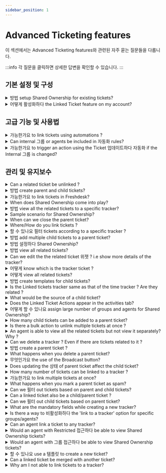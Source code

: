 ```yaml
---
sidebar_position: 1
---
```


# Advanced Ticketing features

이 섹션에서는 Advanced Ticketing features와 관련된 자주 묻는 질문들을 다룹니다.

:::info
각 질문을 클릭하면 상세한 답변을 확인할 수 있습니다.
:::


## 기본 설정 및 구성

<details>
<summary>방법 setup Shared Ownership for existing tickets?</summary>

<div rel="clipboard_data"><p>On the ticket details page select and<span></span><u>update</u><span></span>following:</p><ol><li>Internal Groups</li><li>Internal Agent</li></ol></div><p><br /></p>

</details>

<details>
<summary>어떻게 활성화하다 the Linked Ticket feature on my account?</summary>

<p dir="ltr">To enable Linked Tickets,</p><p dir="ltr"><br /></p><p dir="ltr">Go to <strong dir="ltr">Admin&gt;Support operation&gt;Advanced ticketing&gt;&nbsp;</strong>toggle on<strong dir="ltr">&nbsp;Linked tickets</strong></p><p dir="ltr"><br /></p><p dir="ltr"><strong dir="ltr"><img src="#" style="width: 684px;" class="fr-fic fr-dib fr-bordered" /></strong><br /></p>

</details>


## 고급 기능 및 사용법

<details>
<summary>가능한가요 to link tickets using automations ?</summary>

No. Tickets cannot be linked to trackers by using any of the four automations.

</details>

<details>
<summary>Can internal 그룹 or agents be included in 자동화 rules?</summary>

<p >Internal groups or agents can be set in the Conditions and Actions in automation rules that run on ticket creation or ticket updates.</p><p ><br /></p>

</details>

<details>
<summary>가능한가요 to trigger an action using the Ticket 업데이트하다 자동화 if the Internal 그룹 is changed?</summary>

<p dir="ltr"><span style="font-size: 16px; font-family: &quot;Helvetica Neue&quot;; color: rgb(0, 0, 0);"><span dir="ltr" style="font-weight: 400; text-align: left; text-indent: 0px; display: inline !important;">Within the Ticket Update automation rule, the Internal group can be included in the Conditions and Actions sections, but it is not possible to trigger an Event specifically when the internal group is changed.</span></span></p><p><br /></p>

</details>


## 관리 및 유지보수

<details>
<summary>Can a related ticket be unlinked ?</summary>

<p dir="ltr">Yes it is possible. To unlink the ticket from the Tracker, Go to <strong>Linked Tickets</strong> and click<strong dir="ltr">&nbsp;Unlink</strong>. <span style="color: rgb(0, 0, 0); font-family: -apple-system, BlinkMacSystemFont, &quot;Segoe UI&quot;, Roboto, &quot;Helvetica Neue&quot;, Arial, sans-serif; font-size: 13px; font-style: normal; font-variant-ligatures: normal; font-variant-caps: normal; font-weight: 400; letter-spacing: normal; orphans: 2; text-align: left; text-indent: 0px; text-transform: none; white-space: normal; widows: 2; word-spacing: 0px; -webkit-text-stroke-width: 0px; text-decoration-thickness: initial; text-decoration-style: initial; text-decoration-color: initial; display: inline !important; float: none;">This permanently unlinks the ticket from that tracker and CANNOT be undone.</span>&nbsp;</p><p dir="ltr"><br /></p><p dir="ltr"><img src="#" style="width: auto;" class="fr-fic fr-fil fr-dib" /></p>

</details>

<details>
<summary>방법 create parent and child tickets?</summary>

<p>You may open a ticket, click on ‘Add Child’ and choose between "Using a Template" and "New Child Ticket". The original ticket will become the parent ticket and the child ticket will be created as a new ticket. This feature is available from the Estate Plan onwards on Freshdesk.</p><p><br /></p>

</details>

<details>
<summary>가능한가요 to link tickets in Freshdesk?</summary>

Yes, it is possible. By using trackers ,tickets can be linked in Freshdesk.

</details>

<details>
<summary>When does Shared Ownership come into play?</summary>

When there are multiple agents involved in a single ticket, we could make use of Shared Ownership. Whether it is a customer facing agent or an internal agent, all are kept in the loop on any action done within the ticket.<p><br /></p>

</details>

<details>
<summary>방법 view all the related tickets to a specific tracker?</summary>

<p>Yes, it would be possible to view all the tickets linked to a tracker. </p><p><br /></p><p>Here are the steps: </p><p>Step 1: Filter the tickets of tracker type in the Association Type field. </p><p>Step 2: Select the tracker, the one you wish to view all the related tickets.</p><p>Step 3: Click on X Related tickets on the right hand side of the page.The list of all the related tickets is shown.Here X= Number of related tickets.</p><p><br /></p><p>However as of now, this information is not available as a metrics with Reports.</p>

</details>

<details>
<summary>Sample scenario for Shared Ownership?</summary>

<p>A ticket comes from an e-commerce company which has issues relating to a bug as well a query regarding a feature. </p><p>Query is solved by the customer facing agent(Primary agent).</p><p>Bug is solved by the internal agent(Developer).</p><p><br /></p><p>Shared Ownership helps in dynamically checking the status of work on a single ticket, keeping both the agents in the loop.</p><p><br /></p>

</details>

<details>
<summary>When can we close the parent ticket?</summary>

<p>A Child Ticket is essentially a subdivision of the Parent Ticket. The Parent Ticket can be closed only if all of its Child Tickets are either Closed or Resolved.</p><p><br /></p>

</details>

<details>
<summary>Where/How do you link tickets ?</summary>

<p>Go to the <strong>Tickets Tab &gt; Click on the required ticket &gt; Expand the 'Linked Tickets' panel on the extreme right &gt; Create a new tracker or choose to link it to an existing tracker.</strong></p><p><br /></p><p dir="ltr">This feature is available only from the<strong dir="ltr">&nbsp;Pro/Garden Plan&nbsp;</strong>onwards in Freshdesk.</p><p dir="ltr"><br /></p><p dir="ltr"><img src="#" style="width: auto;" class="fr-fic fr-fil fr-dib" /></p><p><br /></p><p>Click <a href="https://support.freshdesk.com/support/solutions/articles/224695-setting-up-linked-tickets" rel="noreferrer noopener" target="_blank">here</a> to know more about Linked tickets.</p>

</details>

<details>
<summary>할 수 있나요 필터 tickets according to a specific tracker ?</summary>

No, it is not possible to do so. In order to view all the related tickets of that tracker, go to the tracker itself and click on related tickets.

</details>

<details>
<summary>방법 add multiple child tickets to a parent ticket?</summary>

<p> After creating a new child ticket, click on ’Save and New Child’ to add a new child. You could also click on "Add Child" option within a Parent Ticket to create a new child ticket.</p>

</details>

<details>
<summary>방법 설정하다 Shared Ownership?</summary>

<p >You would have to install the Shared Ownership App on your account as shown in this <a href="https://support.freshdesk.com/support/solutions/articles/224194-enabling-shared-ownership" rel="noopener noreferrer" target="_blank">solution article</a>.</p><p ><br /></p><p >After this is done, there are two steps involved.</p><p ><br /></p><p ><strong >1. Map internal groups to a ticket status:</strong></p><p ><br /></p><p dir="ltr">Go to <strong>Admin &gt; Workflows &gt; Ticket fields </strong></p><p >Excluding the 4 basic statuses of ticket, map the custom statuses under<span ></span><u >Mapped Internal Groups</u>.</p><p >NOTE: Don't forget to include<span ></span><u >Customer responded</u>.</p><p ><br /></p><p ><strong >2. Set up automation rules to make sure everyone's in the loop:</strong></p><p ><br /></p><p dir="ltr">Go to <strong dir="ltr">Admin &gt; Workflows &gt; Automations &gt; Ticket updates &gt; New rule</strong></p><p ><br /><strong ><u >Set up a new automation rule as below:</u></strong></p><p ><br /></p><p ><strong >When an action is performed by</strong></p><p >Requester</p><p ><br /></p><p ><strong >Involves any of these events</strong></p><p >Reply IS sent</p><p ><br /></p><p ><strong >On tickets with these properties</strong></p><p >Status is NOT &gt; Open OR Waiting on Third party OR Waiting on Sellers team</p><p ><br /></p><p ><strong >Perform these actions:</strong></p><p >Set status as &gt; OPEN</p><p >Send email to Agent &gt; Assigned Agent</p><p ><br /></p>

</details>

<details>
<summary>방법 view all related tickets?</summary>

<p dir="ltr">In the tickets list page, the ticket with the separate tag that indicates <strong>Tracker</strong> is the main tracker ticket. Also, it is possible to filter all the tracker tickets in the helpdesk. This can be done by choosing <strong>T</strong><strong dir="ltr">racker</strong> in the<strong>&nbsp;Association Type dropdown field</strong>.</p><p><br /></p><p><img src="#" style="width: 700px;" class="fr-fic fr-dib fr-bordered" /></p><p dir="ltr">To view related tickets,</p><p dir="ltr"><br /></p><p dir="ltr">Go to <strong dir="ltr">Tickets&nbsp;</strong>&gt;select the<strong >&nbsp;Tracker ticket</strong> &gt; click on <strong >Related</strong><strong dir="ltr">&nbsp;Tickets.</strong></p><p dir="ltr"><br /></p><p dir="ltr"><strong dir="ltr"><img src="#" style="width: 684px;" class="fr-fic fr-dib" /></strong><br /></p>

</details>

<details>
<summary>Can we edit the the related ticket 위젯 ? i.e show more details of the tracker?</summary>

No it is not possible to show more details of the tracker in the widget. In order to get more details of the tracker , the agent can view it separately.

</details>

<details>
<summary>어떻게 know which is the tracker ticket ?</summary>

<p dir="ltr">In the tickets list page, the ticket with the separate tag that indicates <strong>Tracker</strong> is the main tracker ticket. Also, it is possible to filter all the tracker tickets in the helpdesk. This can be done by choosing <strong>T</strong><strong dir="ltr">racker</strong> in the<strong>&nbsp;Association Type dropdown field</strong>.</p><p><br /></p><p><img src="#" style="width: 700px;" class="fr-fic fr-dib fr-bordered" /></p>

</details>

<details>
<summary>어떻게 view all related tickets?</summary>

In the tickets tab, the tickets having the tag Related Ticket are related/linked to a ticket.

</details>

<details>
<summary>방법 create templates for child tickets?</summary>

<p dir="ltr">Under <strong>Admin &gt; Agent Productivity &gt; Ticket Templates &gt; New Template</strong>, you could add a new ticket template and choose "Save and Add Child" to create a template for Parent Ticket. Once this is done, you would be able to add Child Ticket Templates under this Parent Ticket Template.</p><p><br /></p><p>To apply a template to the child ticket click on ‘<strong>Use existing template</strong>’ while creating a new child ticket.</p><p><br /></p>

</details>

<details>
<summary>Is the Linked tickets tracker same as that of the time tracker ? Are they related ?</summary>

No, both the trackers are completely different. The first one is used to link tickets which creates a separate tracker ticket.Whereas the latter is used to calculate the amount of time spent on a particular ticket.

</details>

<details>
<summary>What would be the source of a child ticket?</summary>

<p>Since the ticket is created by an agent, the source of the ticket would be phone.</p><p><br /></p>

</details>

<details>
<summary>Does the Linked Ticket Actions appear in the activities tab?</summary>

All the activities that are carried out with respect to the ticket are shown in the activities tab. In this case, even when tickets are linked to a tracker is shown in the activities tab,

</details>

<details>
<summary>어떻게 할 수 있나요 assign large number of groups and agents for Shared Ownership?</summary>

<div rel="clipboard_data"><p>There are 2 ways to do it.</p><p><br /></p><p>-<span></span><strong>Bulk Mode</strong></p><p>Select the necessary tickets to perform bulk actions.</p><p><br /></p><p><font>-<span></span><strong>Using Scenario Automation</strong></font></p><p><font>Option to execute a scenario is directly available in the drop down menu.</font></p></div><p><br /></p>

</details>

<details>
<summary>How many child tickets can be added to a parent ticket?</summary>

<p dir="ltr">We can add a maximum of 50 child tickets to a parent ticket.</p><p><br /></p>

</details>

<details>
<summary>Is there a bulk action to unlink multiple tickets at once ?</summary>

No. It is only possible to unlink a ticket in the ticket details page. Multiple unlinks are not available as of now.

</details>

<details>
<summary>An agent is able to view all the related tickets but not view it separately? Why ?</summary>

<div style="margin: 15px 0px; padding: 0px; font-size: 13px; font-family: &quot;Helvetica Neue&quot;, Helvetica, Arial, sans-serif; border: 0px; overflow-x: auto; text-align: initial; color: rgb(51, 51, 51); text-indent: 0px; text-decoration-style: initial; text-decoration-color: initial;"><p style="margin: 0px; padding: 0px; font-size: 13px; border: 0px; line-height: 1.4; word-break: normal; word-wrap: break-word;"><span style="margin: 0px; padding: 0px; font-size: 16px; font-family: Arial, Helvetica, sans-serif; border: 0px;">That agent would be having restricted or group access and hence the related tickets are out of the agent's scope.</span></p><p style="margin: 0px; padding: 0px; font-size: 13px; border: 0px; line-height: 1.4; word-break: normal; word-wrap: break-word;"><br /></p><p style="margin: 0px; padding: 0px; font-size: 13px; border: 0px; line-height: 1.4; word-break: normal; word-wrap: break-word;"><span dir="ltr" style="margin: 0px; padding: 0px; font-size: 16px; font-family: Arial, Helvetica, sans-serif; border: 0px;">To can give the agent access to view tickets,</span></p><ul><li style="margin-top: 0px; margin-right: 0px; margin-bottom: 0px; padding: 0px; font-size: 13px; border: 0px; line-height: 1.4; word-break: normal; overflow-wrap: break-word;"><span dir="ltr" style="margin: 0px; padding: 0px; font-size: 16px; font-family: Arial, Helvetica, sans-serif; border: 0px;">Go to <strong dir="ltr">Admin &gt; Teams &gt; Agents &gt; Edit Agent</strong></span></li><li style="margin-top: 0px; margin-right: 0px; margin-bottom: 0px; padding: 0px; font-size: 13px; border: 0px; line-height: 1.4; word-break: normal; overflow-wrap: break-word;"><span dir="ltr" style="margin: 0px; padding: 0px; font-size: 16px; font-family: Arial, Helvetica, sans-serif; border: 0px;">Scroll down to Scope and edit the scope of the agent.</span></li></ul><p><span dir="ltr" style="margin: 0px; padding: 0px; font-size: 16px; font-family: Arial, Helvetica, sans-serif; border: 0px;"><img src="#" style="width: 500px;" class="fr-fic fr-dib fr-bordered" /></span></p><p><br /></p><p><span dir="ltr" style="margin: 0px; padding: 0px; font-size: 16px; font-family: Arial, Helvetica, sans-serif; border: 0px;">Learn more about agent scope <a href="https://support.freshdesk.com/en/support/solutions/articles/50000002804" rel="noreferrer" target="_blank">here</a>.</span></p></div><p><br /></p>

</details>

<details>
<summary>Can we delete a tracker ? Even if there are tickets related to it ?</summary>

<p dir="ltr">Yes it is possible to delete a tracker.&nbsp;</p><p dir="ltr"><br /></p><ul><li dir="ltr">Go to the <strong>Tracker.</strong></li><li dir="ltr">Click on the three dots for <strong dir="ltr">More options</strong> and select <strong dir="ltr">Delete.</strong></li><li dir="ltr">Once you delete a tracker, its related tickets will be permanently unlinked which <strong>cannot</strong> be restored.</li></ul><p><img src="#" style="width: 684px;" class="fr-fic fr-dib fr-bordered" /></p>

</details>

<details>
<summary>방법 create a parent ticket ?</summary>

<p style="box-sizing: border-box; margin: 0px; font-size: 13px; line-height: 18px; word-break: normal; overflow-wrap: break-word; color: rgb(24, 50, 71); font-family: -apple-system, BlinkMacSystemFont, &quot;Segoe UI&quot;, Roboto, &quot;Helvetica Neue&quot;, Arial, sans-serif; font-style: normal; font-variant-ligatures: normal; font-variant-caps: normal; font-weight: 400; letter-spacing: normal; orphans: 2; text-align: start; text-indent: 0px; text-transform: none; white-space: normal; widows: 2; word-spacing: 0px; -webkit-text-stroke-width: 0px; text-decoration-thickness: initial; text-decoration-style: initial; text-decoration-color: initial;"><strong style="box-sizing: border-box; font-weight: 700;">Quick guide to set up Parent Child Ticketing:</strong></p><ol style="box-sizing: border-box; margin: 8px 0px 4px; padding: 0px 0px 0px 40px; line-height: 17px; list-style-position: initial; list-style-image: initial; color: rgb(24, 50, 71); font-family: -apple-system, BlinkMacSystemFont, &quot;Segoe UI&quot;, Roboto, &quot;Helvetica Neue&quot;, Arial, sans-serif; font-size: 13px; font-style: normal; font-variant-ligatures: normal; font-variant-caps: normal; font-weight: 400; letter-spacing: normal; orphans: 2; text-align: start; text-indent: 0px; text-transform: none; white-space: normal; widows: 2; word-spacing: 0px; -webkit-text-stroke-width: 0px; text-decoration-thickness: initial; text-decoration-style: initial; text-decoration-color: initial;"><li dir="ltr" style="box-sizing: border-box; font-size: 13px; line-height: 18px; margin: 0px; word-break: normal; overflow-wrap: break-word;">Log in to your Freshdesk portal as an Administrator.</li><li style="box-sizing: border-box; font-size: 13px; line-height: 18px; margin: 0px; word-break: normal; overflow-wrap: break-word;">Go to <strong style="box-sizing: border-box; font-weight: 700;">Admin</strong><strong dir="ltr" style="box-sizing: border-box; font-weight: 700;">&nbsp;&gt; Support Operations &gt; Advanced Ticketing</strong>.</li><li style="box-sizing: border-box; font-size: 13px; line-height: 18px; margin: 0px; word-break: normal; overflow-wrap: break-word;">Enable the toggle for <strong dir="ltr" style="box-sizing: border-box; font-weight: 700;">Parent-Child Ticketing</strong>.<br /><strong dir="ltr" style="box-sizing: border-box; font-weight: 700;"><img src="#" class="fr-fic fr-fil fr-dib fr-bordered" style="box-sizing: border-box; border: 0px; max-width: 100%; cursor: pointer; padding: 0px 1px; margin-bottom: 5px; margin-left: 0px; display: block; text-align: left; color: rgb(226, 80, 65); font-family: -apple-system, &quot;system-ui&quot;, &quot;Segoe UI&quot;, Roboto, &quot;Helvetica Neue&quot;, Arial, sans-serif; font-size: 13px; font-weight: 400; text-indent: 0px; width: auto;" /></strong></li></ol><p><br /></p><p><span dir="ltr" style="color: rgb(24, 50, 71); font-family: -apple-system, BlinkMacSystemFont, &quot;Segoe UI&quot;, Roboto, &quot;Helvetica Neue&quot;, Arial, sans-serif; font-size: 13px; font-style: normal; font-variant-ligatures: normal; font-variant-caps: normal; font-weight: 400; letter-spacing: normal; orphans: 2; text-align: start; text-indent: 0px; text-transform: none; white-space: normal; widows: 2; word-spacing: 0px; -webkit-text-stroke-width: 0px; text-decoration-thickness: initial; text-decoration-style: initial; text-decoration-color: initial; display: inline !important; float: none;">Parent-Child Ticketing will now be enabled in your account.</span></p><p dir="ltr"><br /></p><p dir="ltr">To create a parent-child relationship, add a child ticket to any existing or new ticket.</p><p dir="ltr"><img src="#" style="width: auto;" class="fr-fic fr-fil fr-dib" /></p>

</details>

<details>
<summary>What happens when you delete a parent ticket?</summary>

<div rel="clipboard_data"><p>The parent ticket will be deleted and the associated child tickets will be unlinked from the parent ticket.</p></div><p><br /></p>

</details>

<details>
<summary>무엇인가요 the use of the Broadcast button?</summary>

<p dir="ltr"><span dir="ltr" style="font-family: &quot;Helvetica Neue&quot;; font-size: 14px;">With all the related tickets linked to the Tracker, the team working on it can notify the agents on the progress by using an internal broadcast message.</span></p><p dir="ltr" style="font-family: &quot;Helvetica Neue&quot;; font-size: 14px;"><span style="font-family: Helvetica Neue;"><span style="font-size: 14px; font-family: &quot;Helvetica Neue&quot;;">Once the message is broadcasted on the Tracker ticket, it would be relayed on all the related tickets automatically. This broadcast message would be visible only to agents on the account.</span></span></p><ul style="font-family: &quot;Helvetica Neue&quot;; font-size: 14px;"><li dir="ltr" style="font-family: &quot;Helvetica Neue&quot;; font-size: 14px;"><p style="font-family: &quot;Helvetica Neue&quot;; font-size: 14px;"><span style="font-family: Helvetica Neue;"><span style="font-size: 14px; font-family: &quot;Helvetica Neue&quot;;">To broadcast an internal message to agents who are assigned to related tickets, click on <strong style="font-family: &quot;Helvetica Neue&quot;;">Broadcast</strong>.&nbsp;</span></span></p></li></ul><p class="article_note" style="font-family: &quot;Helvetica Neue&quot;; font-size: 14px;"><span style="font-family: Helvetica Neue;"><span style="font-size: 14px; font-family: &quot;Helvetica Neue&quot;;"><strong dir="ltr" style="font-family: &quot;Helvetica Neue&quot;;">Note:</strong> Only agents who have access to the Tracker ticket will be able to send a broadcast message.</span></span></p><ul ><li dir="ltr"><span style="font-size: 14px; font-family: &quot;Helvetica Neue&quot;;">Enter the message and click Broadcast. The message will be sent to all the related tickets that are linked with the Tracker.</span></li></ul><p><img src="#" style="width: auto;" class="fr-fic fr-fil fr-dib" /></p><p><br /></p><p ><span style="font-family: &quot;Helvetica Neue&quot;; font-size: 14px;">The broadcast message will be added to any new tickets linked to the Tracker. At any point of time, any related ticket will only have the last broadcasted message. That is, if a new message is broadcasted, it will replace the existing message with the new one. The agents can include the message in their replies on the related tickets using the <strong style="font-family: &quot;Helvetica Neue&quot;;">Insert this message into reply</strong> option</span></p><p style="font-family: &quot;Helvetica Neue&quot;; font-size: 14px;"><span style="font-size: 14px;"><span style="font-family: Helvetica Neue;"><br style="font-family: &quot;Helvetica Neue&quot;;"></span></span></p><p class="article_note" ><span style="font-size: 14px;"><span style="font-family: Helvetica Neue;"><strong style="font-family: &quot;Helvetica Neue&quot;;">Note:</strong>&nbsp;</span></span><span dir="ltr" style="font-family: &quot;Helvetica Neue&quot;; font-size: 14px;">When a message is broadcasted from the Tracker ticket, a hardcoded email notification will be sent to the assigned agent and the <a href="https://support.freshdesk.com/support/solutions/articles/37560-monitoring-important-tickets-by-becoming-a-watcher-" rel="noreferrer noopener" style="font-family: &quot;Helvetica Neue&quot;;" target="_blank">watcher(s)</a> added on the related tickets. &nbsp;</span></p><p dir="ltr"><br /></p>

</details>

<details>
<summary>Does updating the 상태 of parent ticket affect the child ticket?</summary>

<p dir="ltr"><span dir="ltr" style="font-family: &quot;Helvetica Neue&quot;; font-size: 16px;">No, changing the status of the parent ticket will not impact the status of the child tickets. However, if you wish to achieve this, you can utilize an automation rule. Here is a sample automation rule summary -<br style="font-family: &quot;Helvetica Neue&quot;;"><br style="font-family: &quot;Helvetica Neue&quot;;"><img src="#" style="width: 690px; font-family: &quot;Helvetica Neue&quot;; display: block; float: none; vertical-align: top; margin: 5px auto; text-align: center;" class="fr-fic fr-dib fr-bordered fr-shadow" /><br /></span></p><p ><br /></p>

</details>

<details>
<summary>How many number of tickets can be linked to a tracker ?</summary>

To a single tracker, a maximum of 300 tickets can be linked to it.

</details>

<details>
<summary>가능한가요 to link multiple tickets at once?</summary>

To link multiple tickets, we have to goto the ticket details page separately of each ticket and link them individually to a tracker. As of now there is no option under Bulk Actions to carry out this function.

</details>

<details>
<summary>What happens when you mark a parent ticket as spam?</summary>

<p>The child tickets associated with the parent ticket will be unlinked and the changes<span> cannot</span><span></span>be restored. However, the child tickets would not be marked as spam.</p><p><br /></p>

</details>

<details>
<summary>Can we 필터 out tickets based on parent and child tickets?</summary>

<p dir="ltr">Yes, we can filter out tickets based on parent and child tickets.&nbsp;</p><ul><li dir="ltr">Go to<strong>&nbsp;Tickets</strong>.</li><li dir="ltr">Under the <strong>Filters section</strong> on the left hand side, click on <strong>Association Type</strong>.</li><li dir="ltr">Select the type of association as <strong>Parent or Child</strong> to filter out the corresponding tickets.&nbsp;</li></ul><p><br /></p><p><img src="#" style="width: 700px;" class="fr-fic fr-dib fr-bordered" /></p><p><br /></p><p><br /></p><p><br /></p>

</details>

<details>
<summary>Can a linked ticket also be a child/parent ticket ?</summary>

<p>No, tickets can be associated via trackers or the parent-child method, but not both.</p>

</details>

<details>
<summary>Can we 필터 out child tickets based on parent ticket?</summary>

<p>No, you cannot filter out child tickets based on the parent ticket. However, you can go to the parent ticket and view the child tickets associated with it.</p>

</details>

<details>
<summary>What are the mandatory fields while creating a new tracker?</summary>

<p dir="ltr"><span dir="ltr" style="font-family: &quot;Helvetica Neue&quot;; font-size: 16px;">Two fields are mandatory while creating a new tracker :<br style="font-family: &quot;Helvetica Neue&quot;;"><br style="font-family: &quot;Helvetica Neue&quot;;">1. <strong>Requester field</strong> -&nbsp;</span><br /><span dir="ltr" style="font-family: &quot;Helvetica Neue&quot;; font-size: 16px;">The agent creating the tracker ticket is also the requester.<br style="font-family: &quot;Helvetica Neue&quot;;">There is an option for the agent to create the tracker under their name or the name of one of their colleagues.<br style="font-family: &quot;Helvetica Neue&quot;;"><br style="font-family: &quot;Helvetica Neue&quot;;"><img src="#" style="width: 511px; display: block; float: none; vertical-align: top; margin: 5px auto; text-align: center; font-family: &quot;Helvetica Neue&quot;;" class="fr-fic fr-dib fr-bordered fr-shadow" /><br style="font-family: &quot;Helvetica Neue&quot;;">2. <strong>Subject field</strong> - This defines the name/<span dir="ltr" style="color: rgb(0, 0, 0); font-style: normal; font-variant-ligatures: normal; font-variant-caps: normal; font-weight: 400; letter-spacing: normal; orphans: 2; text-align: left; text-indent: 0px; text-transform: none; widows: 2; word-spacing: 0px; -webkit-text-stroke-width: 0px; white-space: normal; text-decoration-thickness: initial; text-decoration-style: initial; text-decoration-color: initial; float: none; font-family: &quot;Helvetica Neue&quot;; display: inline !important;">description o</span>f the tracker.<br style="font-family: &quot;Helvetica Neue&quot;;"><br style="font-family: &quot;Helvetica Neue&quot;;">If there are any additional fields designated as mandatory under the Admin &gt; Ticket fields section, those fields should also be filled in to create a tracker.<br style="font-family: &quot;Helvetica Neue&quot;;"></span></p>

</details>

<details>
<summary>Is there a way to 비활성화하다 the 'link to a tracker' option for specific groups/agents?</summary>

<div rel="clipboard_data"><span dir="ltr" style="color: rgb(51, 51, 51); font-family: &quot;Helvetica Neue&quot;; font-size: 16px; text-align: start; text-indent: 0px; background-color: rgb(255, 255, 255); text-decoration-style: initial; text-decoration-color: initial;">You can create a custom role and manage the <strong style="font-family: &quot;Helvetica Neue&quot;;">Ticket</strong> access for the agents assigned to the role under <strong dir="ltr" style="font-family: &quot;Helvetica Neue&quot;;">Permissions.</strong>&nbsp;</span></div><p style="font-family: &quot;Helvetica Neue&quot;; font-size: 16px;"><span style="font-size: 16px;"><span style="font-family: Helvetica Neue;"><br style="font-family: &quot;Helvetica Neue&quot;;"></span></span></p><p style="font-family: &quot;Helvetica Neue&quot;; font-size: 16px;"><span style="font-size: 16px;"><span style="font-family: Helvetica Neue;"><span dir="ltr" style="color: rgb(51, 51, 51); text-align: start; text-indent: 0px; background-color: rgb(255, 255, 255); text-decoration-style: initial; text-decoration-color: initial; font-family: &quot;Helvetica Neue&quot;;">To disable the option for agents to link tickets,</span></span></span></p><ul><li style="font-family: &quot;Helvetica Neue&quot;; font-size: 16px;"><span style="font-size: 16px;"><span style="font-family: Helvetica Neue;"><span dir="ltr" style="color: rgb(51, 51, 51); text-align: start; text-indent: 0px; background-color: rgb(255, 255, 255); text-decoration-style: initial; text-decoration-color: initial; font-family: &quot;Helvetica Neue&quot;;">Go to <strong dir="ltr" style="font-family: &quot;Helvetica Neue&quot;;">Admin &gt; Teams &gt; Roles&nbsp;</strong></span></span></span></li><li style="font-family: &quot;Helvetica Neue&quot;; font-size: 16px;"><span style="font-size: 16px;"><span style="font-family: Helvetica Neue;"><span dir="ltr" style="color: rgb(51, 51, 51); text-align: start; text-indent: 0px; background-color: rgb(255, 255, 255); text-decoration-style: initial; text-decoration-color: initial; font-family: &quot;Helvetica Neue&quot;;">Create a <strong dir="ltr" style="font-family: &quot;Helvetica Neue&quot;;">New Role&nbsp;</strong>or click <strong dir="ltr" style="font-family: &quot;Helvetica Neue&quot;;">Edit&nbsp;</strong>next to an existing custom role.</span></span></span></li><li style="font-family: &quot;Helvetica Neue&quot;; font-size: 16px;"><span style="font-size: 16px;"><span style="font-family: Helvetica Neue;"><span dir="ltr" style="color: rgb(51, 51, 51); text-align: start; text-indent: 0px; background-color: rgb(255, 255, 255); text-decoration-style: initial; text-decoration-color: initial; font-family: &quot;Helvetica Neue&quot;;">Scroll down to <strong dir="ltr" style="font-family: &quot;Helvetica Neue&quot;;">Permissions.</strong></span></span></span></li><li><span style="font-size: 16px;"><span style="font-family: Helvetica Neue;"><span dir="ltr" style="color: rgb(51, 51, 51); text-align: start; text-indent: 0px; background-color: rgb(255, 255, 255); text-decoration-style: initial; text-decoration-color: initial;">Under the Tickets tab, uncheck the box next to <strong dir="ltr">Create a linked ticket.</strong></span></span></span></li></ul><p><br /></p><p><img src="#" style="width: 684px;" class="fr-fic fr-dib fr-bordered" /></p><p><br /></p><p dir="ltr"><span style="font-family: &quot;Helvetica Neue&quot;; font-size: 16px;">You can now, assign this role to all the agents who should not have access to create linked tickets.</span></p><p><br /></p>

</details>

<details>
<summary>Can an agent link a ticket to any tracker?</summary>

An agent can only link tickets to a tracker that are present in his/her scope. So, if an agent has group/restricted access he/she wont be able to view all the trackers that are present in the helpdesk.

</details>

<details>
<summary>Would an agent with Restricted 접근하다 be able to view Shared Ownership tickets?</summary>

<div rel="clipboard_data">When the agent has restricted access, still he would be able to see tickets assigned to him as an internal agent even if he is not the assigned agent on the ticket.</div><p><br /></p>

</details>

<details>
<summary>Would an agent with 그룹 접근하다 be able to view Shared Ownership tickets?</summary>

When an agent has group access, he will have access to the tickets which have the internal group assigned as the agent’s group even though the ticket belongs to a different group.<p><br /></p>

</details>

<details>
<summary>할 수 있나요 use a 템플릿 to create a new ticket?</summary>

<p>We understand that you might want to create tickets on-the-go.<br />Freshdesk allows you to create templates from <strong dir="ltr">Admin &gt; Agent Productivity &gt; Ticket Templates</strong>. These templates can be used while creating a ticket from the <strong>“Select a template”</strong> option.</p><p><br /></p><p><a href="https://support.freshdesk.com/support/solutions/articles/220141-creating-and-using-ticket-templates" rel="noreferrer noopener" target="_blank">This</a> article will give you more details on its usage.</p>

</details>

<details>
<summary>Can a linked ticket be merged with another ticket?</summary>

<p dir="ltr">Yes, you can merge tickets to a ticket linked to a tracker.</p>

</details>

<details>
<summary>Why am I not able to link tickets to a tracker?</summary>

<p>A ticket cannot be linked to a tracker when any of the following is true :</p><ul><li>When the <strong>mandatory or required ticket fields are not filled</strong> in for a ticket, the ticket cannot be linked to a tracker. Make sure all the mandatory ticket fields are filled in for a ticket before linking it to a tracker ticket.<br /><br /></li><li>When the ticket is <strong>already associated with a parent or a child ticket</strong>, it will not be possible to link such tickets to a tracker.<br /><br /></li><li>When a ticket is <strong>merged with another ticket</strong>. The primary ticket which is closed will not have the Linked tickets option. In those cases, please use the secondary ticket for linking it to a tracker.</li></ul>

</details>

